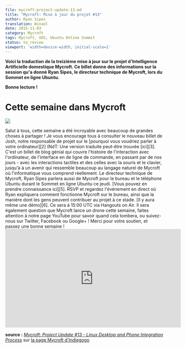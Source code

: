 ```yaml
---
file: mycroft-project-update-13.md
title: "Mycroft: Mise à jour du projet #13"
author: Ryan Sipes
translation: Winael
date: 2015-11-03
category: Mycroft
tags: Mycroft, UOS, Ubuntu Online Summit
status: to_review
viewport: 'width=device-width, initial-scale=1'
---
```


<meta http-equiv='Content-Type' content='text/html; charset=utf-8' />

<!-- Chapeau -->

**Voici la traduction de la treizième mise à jour sur le projet d'Intelligence Artificielle domestique Mycroft. Ce billet donne des informations sur la session qu'a donné Ryan Sipes, le directeur technique de Mycroft, lors du Sommet en ligne Ubuntu.**

**Bonne lecture !**

# Cette semaine dans Mycroft

![][1]

<!-- lang: EN
<span lang="english">
Hey everyone, it's been an awesome week with a lot of great stuff to share! I encourage everyone to check out Project Lead Josh's new post on why you would want to talk to your computer. It's an awesome blog post that covers the history of interacting with the computer, like through a command line interface, to modern day - such as touch and mouse and keyboard interactions, to a future that looks a lot like Mycroft of natural speech where the computer actually understands you.
</span>
-->

<!-- lang: FR -->
<span lang="french">
        Salut à tous, cette semaine a été incroyable avec beaucoup de grandes choses à partager ! Je vous encourage tous à consulter le nouveau billet de Josh, notre responsable de projet sur le [pourquoi vous voudriez parler à votre ordinateur][2] (NdT: Une version traduite peut-être trouvée [ici][3]. C'est un billet de blog génial qui couvre l'histoire de l'interaction avec l'ordinateur, de l'interface en de ligne de commande, en passant par de nos jours - avec les interactions tactiles et des celles avec la souris et le clavier, jusqu'à à un avenir qui ressemble beaucoup au langage naturel de Mycroft où l'informatique vous comprend réellement.
</span>

<!-- lang: EN
<span lang="english">
Also, CTO Ryan Sipes will be talking about Mycroft on the Ubuntu Desktop and Phone at the Ubuntu Online Summit this Thursday. You can check it out here. RSVP and watch the event live as Ryan covers how Mycroft works on the desktop, as well as how folks can contribute to the project at this stage. There will even be a demo. That is at 15:00 UTC via Hangouts on Air.
</span>
-->

<!-- lang: FR -->
<span lang="french">
        Le directeur technique de Mycroft, Ryan Sipes parlera aussi de Mycroft pour le bureau et le téléphone Ubuntu durant le Sommet en ligne Ubuntu ce jeudi. [Vous pouvez en prendre connaissance ici][5]. RSVP et regardez l'événement en direct où Ryan expliquera comment fonctionne Mycroft sur le bureau, ainsi que la manière dont les gens peuvent contribuer au projet à ce stade. [Il y aura même une démo][6]. Ce sera à 15:00 UTC via Hangouts on Air.
</span>

<!-- lang: EN
<span lang="english">
There is also talk of Mycroft launching a drone this week, pay attention to our YouTube page for when that drops, or follow us on Twitter, Facebook, or Google+!
</span>
-->

<!-- lang: FR -->
<span lang="french">
    Il sera également question que Mycroft lance un drone cette semaine, faites attention à notre page YouTube pour savoir quand cela tombera, ou suivez-nous sur Twitter, Facebook ou Google+ !
</span>

<!-- lang: EN
<span lang="english">
Thanks for supporting us and have a wonderful week! 
</span>
-->

<!-- lang: FR -->
<span lang="french">
    Merci pour votre soutien, et passez une bonne semaine !
</span>

<iframe width="560" height="315" src="https://www.youtube.com/embed/utQjDBM6rF0" frameborder="0" allowfullscreen></iframe>

**source :** [_Mycroft: Project Update #13 - Linux Desktop and Phone Integration Process_][6] sur [la page Mycroft d'Indiegogo][7]

[1]: /home/winael/Documents/Notes/fig/Mycroft/divers/mycroft-ubuntu.png
[2]: https://mycroft.ai/why-on-earth-would-i-want-to-talk-to-my-computer/
[3]: http://winael.github.io/pourquoi-sur-terre-voudrais-je-parler-a-mon-ordinateur.html
[4]: http://summit.ubuntu.com/uos-1511/meeting/22600/mycroft-on-ubuntu/
[5]: https://www.youtube.com/watch?feature=player_embedded&v=utQjDBM6rF0#t=1325 
[6]: https://www.indiegogo.com/projects/mycroft-open-source-artificial-intelligence/x/4033630#/updates
[7]: http://igg.me/at/mycroftai/x/4033630
